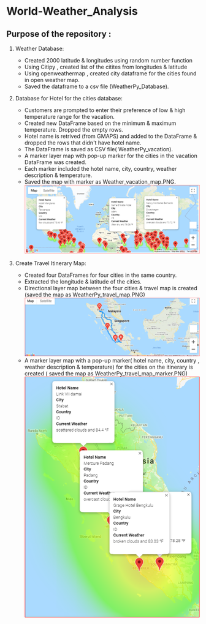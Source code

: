# World-Weather_Analysis
## Purpose of the repository :
1. Weather Database:

   * Created 2000 latitude & longitudes using random number function
   * Using Citipy , created list of the citites from longitudes & latitude 
   * Using openweathermap , created city dataframe for the cities found in open weather map. 
   * Saved the dataframe to a csv file (WeatherPy_Database).

2.  Database for Hotel for the cities database:

    * Customers are prompted to enter their preference of low & high temperature range for the vacation.
    * Created new DataFrame based on the minimum & maximum temperature. Dropped the empty rows.
    * Hotel name is retrived (from GMAPS) and added to the DataFrame & dropped the rows that didn't have hotel name.
    * The DataFrame is saved as CSV file( WeatherPy_vacation).
    * A marker layer map with pop-up marker for the cities in the vacation DataFrame was created.
    * Each marker included the hotel name, city, country, weather description & temperature.
    * Saved the map with marker as Weather_vacation_map.PNG.
![image](Vacation_Search/WeatherPy_vacation_map.PNG)

3. Create Travel Itinerary Map:

    * Created four DataFrames for four cities in the same country.
    * Extracted the longitude & latitude of the cities.
    * Directional layer map between the four cities & travel map is created (saved the map as WeatherPy_travel_map.PNG)
![image](Vacation_Itinerary/WeatherPy_travel_map.PNG)    
    * A marker layer map with a pop-up marker( hotel name, city, country , weather description & temperature) for the cities on the itinerary is created ( saved the map as WeatherPy_travel_map_marker.PNG)
![image](Vacation_Itinerary/WeatherPy_travel_map_markers.PNG)    
